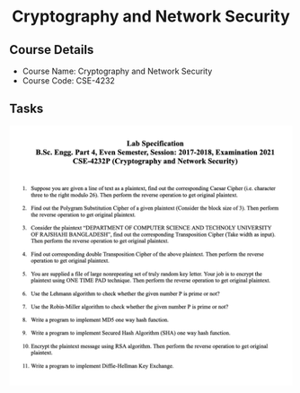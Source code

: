 <h1 align="center">Cryptography and Network Security</h1>

## Course Details
- Course Name: Cryptography and Network Security 
- Course Code: CSE-4232


## Tasks
![](/problems.png)